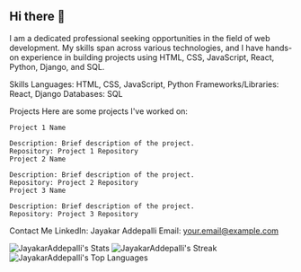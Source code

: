 ## Hi there 👋

I am a dedicated professional seeking opportunities in the field of web development. My skills span across various technologies, and I have hands-on experience in building projects using HTML, CSS, JavaScript, React, Python, Django, and SQL.

Skills
    Languages: HTML, CSS, JavaScript, Python
    Frameworks/Libraries: React, Django
    Databases: SQL

Projects
    Here are some projects I've worked on:
    
    Project 1 Name
    
    Description: Brief description of the project.
    Repository: Project 1 Repository
    Project 2 Name
    
    Description: Brief description of the project.
    Repository: Project 2 Repository
    Project 3 Name
    
    Description: Brief description of the project.
    Repository: Project 3 Repository
    
Contact Me
    LinkedIn: Jayakar Addepalli
    Email: your.email@example.com

![JayakarAddepalli's Stats](https://github-readme-stats.vercel.app/api?username=JayakarAddepalli&theme=vue-dark&show_icons=true&hide_border=true&count_private=true)
![JayakarAddepalli's Streak](https://github-readme-streak-stats.herokuapp.com/?user=JayakarAddepalli&theme=vue-dark&hide_border=true)
![JayakarAddepalli's Top Languages](https://github-readme-stats.vercel.app/api/top-langs/?username=JayakarAddepalli&theme=vue-dark&show_icons=true&hide_border=true&layout=compact)

<!--
**JayakarAddepalli/JayakarAddepalli** is a ✨ _special_ ✨ repository because its `README.md` (this file) appears on your GitHub profile.

Here are some ideas to get you started:

- 🔭 I’m currently working on ...
- 🌱 I’m currently learning ...
- 👯 I’m looking to collaborate on ...
- 🤔 I’m looking for help with ...
- 💬 Ask me about ...
- 📫 How to reach me: ...
- 😄 Pronouns: ...
- ⚡ Fun fact: ...
-->
